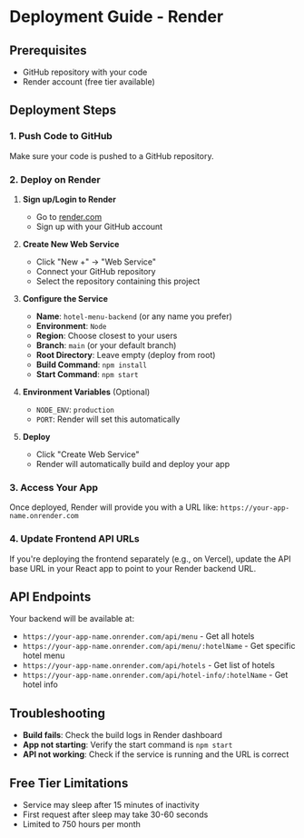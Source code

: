 # Deployment Guide - Render

## Prerequisites
- GitHub repository with your code
- Render account (free tier available)

## Deployment Steps

### 1. Push Code to GitHub
Make sure your code is pushed to a GitHub repository.

### 2. Deploy on Render

1. **Sign up/Login to Render**
   - Go to [render.com](https://render.com)
   - Sign up with your GitHub account

2. **Create New Web Service**
   - Click "New +" → "Web Service"
   - Connect your GitHub repository
   - Select the repository containing this project

3. **Configure the Service**
   - **Name**: `hotel-menu-backend` (or any name you prefer)
   - **Environment**: `Node`
   - **Region**: Choose closest to your users
   - **Branch**: `main` (or your default branch)
   - **Root Directory**: Leave empty (deploy from root)
   - **Build Command**: `npm install`
   - **Start Command**: `npm start`

4. **Environment Variables** (Optional)
   - `NODE_ENV`: `production`
   - `PORT`: Render will set this automatically

5. **Deploy**
   - Click "Create Web Service"
   - Render will automatically build and deploy your app

### 3. Access Your App

Once deployed, Render will provide you with a URL like:
`https://your-app-name.onrender.com`

### 4. Update Frontend API URLs

If you're deploying the frontend separately (e.g., on Vercel), update the API base URL in your React app to point to your Render backend URL.

## API Endpoints

Your backend will be available at:
- `https://your-app-name.onrender.com/api/menu` - Get all hotels
- `https://your-app-name.onrender.com/api/menu/:hotelName` - Get specific hotel menu
- `https://your-app-name.onrender.com/api/hotels` - Get list of hotels
- `https://your-app-name.onrender.com/api/hotel-info/:hotelName` - Get hotel info

## Troubleshooting

- **Build fails**: Check the build logs in Render dashboard
- **App not starting**: Verify the start command is `npm start`
- **API not working**: Check if the service is running and the URL is correct

## Free Tier Limitations

- Service may sleep after 15 minutes of inactivity
- First request after sleep may take 30-60 seconds
- Limited to 750 hours per month 